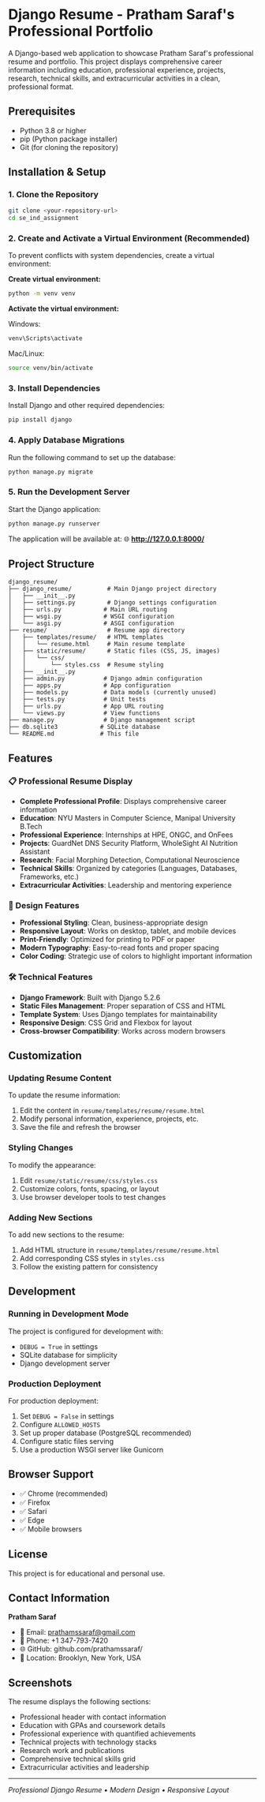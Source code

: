 # Django Resume - Pratham Saraf's Professional Portfolio

A Django-based web application to showcase Pratham Saraf's professional resume and portfolio. This project displays comprehensive career information including education, professional experience, projects, research, technical skills, and extracurricular activities in a clean, professional format.

## Prerequisites

- Python 3.8 or higher
- pip (Python package installer)
- Git (for cloning the repository)

## Installation & Setup

### 1. Clone the Repository
```bash
git clone <your-repository-url>
cd se_ind_assignment
```

### 2. Create and Activate a Virtual Environment (Recommended)
To prevent conflicts with system dependencies, create a virtual environment:

**Create virtual environment:**
```bash
python -m venv venv
```

**Activate the virtual environment:**

Windows:
```bash
venv\Scripts\activate
```

Mac/Linux:
```bash
source venv/bin/activate
```

### 3. Install Dependencies
Install Django and other required dependencies:

```bash
pip install django
```

### 4. Apply Database Migrations
Run the following command to set up the database:

```bash
python manage.py migrate
```

### 5. Run the Development Server
Start the Django application:

```bash
python manage.py runserver
```

The application will be available at:
🌐 **http://127.0.0.1:8000/**

## Project Structure

```
django_resume/
├── django_resume/          # Main Django project directory
│   ├── __init__.py
│   ├── settings.py         # Django settings configuration
│   ├── urls.py            # Main URL routing
│   ├── wsgi.py            # WSGI configuration
│   └── asgi.py            # ASGI configuration
├── resume/                 # Resume app directory
│   ├── templates/resume/   # HTML templates
│   │   └── resume.html     # Main resume template
│   ├── static/resume/      # Static files (CSS, JS, images)
│   │   └── css/
│   │       └── styles.css  # Resume styling
│   ├── __init__.py
│   ├── admin.py           # Django admin configuration
│   ├── apps.py            # App configuration
│   ├── models.py          # Data models (currently unused)
│   ├── tests.py           # Unit tests
│   ├── urls.py            # App URL routing
│   └── views.py           # View functions
├── manage.py              # Django management script
├── db.sqlite3            # SQLite database
└── README.md             # This file
```

## Features

### 📋 Professional Resume Display
- **Complete Professional Profile**: Displays comprehensive career information
- **Education**: NYU Masters in Computer Science, Manipal University B.Tech
- **Professional Experience**: Internships at HPE, ONGC, and OnFees
- **Projects**: GuardNet DNS Security Platform, WholeSight AI Nutrition Assistant
- **Research**: Facial Morphing Detection, Computational Neuroscience
- **Technical Skills**: Organized by categories (Languages, Databases, Frameworks, etc.)
- **Extracurricular Activities**: Leadership and mentoring experience

### 🎨 Design Features
- **Professional Styling**: Clean, business-appropriate design
- **Responsive Layout**: Works on desktop, tablet, and mobile devices
- **Print-Friendly**: Optimized for printing to PDF or paper
- **Modern Typography**: Easy-to-read fonts and proper spacing
- **Color Coding**: Strategic use of colors to highlight important information

### 🛠 Technical Features
- **Django Framework**: Built with Django 5.2.6
- **Static Files Management**: Proper separation of CSS and HTML
- **Template System**: Uses Django templates for maintainability
- **Responsive Design**: CSS Grid and Flexbox for layout
- **Cross-browser Compatibility**: Works across modern browsers

## Customization

### Updating Resume Content
To update the resume information:

1. Edit the content in `resume/templates/resume/resume.html`
2. Modify personal information, experience, projects, etc.
3. Save the file and refresh the browser

### Styling Changes
To modify the appearance:

1. Edit `resume/static/resume/css/styles.css`
2. Customize colors, fonts, spacing, or layout
3. Use browser developer tools to test changes

### Adding New Sections
To add new sections to the resume:

1. Add HTML structure in `resume/templates/resume/resume.html`
2. Add corresponding CSS styles in `styles.css`
3. Follow the existing pattern for consistency

## Development

### Running in Development Mode
The project is configured for development with:
- `DEBUG = True` in settings
- SQLite database for simplicity
- Django development server

### Production Deployment
For production deployment:
1. Set `DEBUG = False` in settings
2. Configure `ALLOWED_HOSTS`
3. Set up proper database (PostgreSQL recommended)
4. Configure static files serving
5. Use a production WSGI server like Gunicorn

## Browser Support

- ✅ Chrome (recommended)
- ✅ Firefox
- ✅ Safari
- ✅ Edge
- ✅ Mobile browsers

## License

This project is for educational and personal use.

## Contact Information

**Pratham Saraf**
- 📧 Email: prathamssaraf@gmail.com
- 📱 Phone: +1 347-793-7420
- 🌐 GitHub: github.com/prathamssaraf/
- 📍 Location: Brooklyn, New York, USA

## Screenshots

The resume displays the following sections:
- Professional header with contact information
- Education with GPAs and coursework details
- Professional experience with quantified achievements
- Technical projects with technology stacks
- Research work and publications
- Comprehensive technical skills grid
- Extracurricular activities and leadership

---

*Professional Django Resume • Modern Design • Responsive Layout*